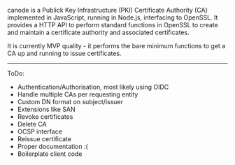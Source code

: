 canode is a Publick Key Infrastructure (PKI) Certificate Authority (CA) implemented in JavaScript, running in Node.js, interfacing to OpenSSL. It provides a HTTP API to perform standard functions in OpenSSL to create and maintain a certificate authority and associated certificates.

It is currently MVP quality - it performs the bare minimum functions to get a CA up and running to issue certificates.

<hr/>

ToDo:
- Authentication/Authorisation, most likely using OIDC
- Handle multiple CAs per requesting entity
- Custom DN format on subject/issuer
- Extensions like SAN
- Revoke certificates
- Delete CA
- OCSP interface
- Reissue certificate
- Proper documentation  :(
- Boilerplate client code
